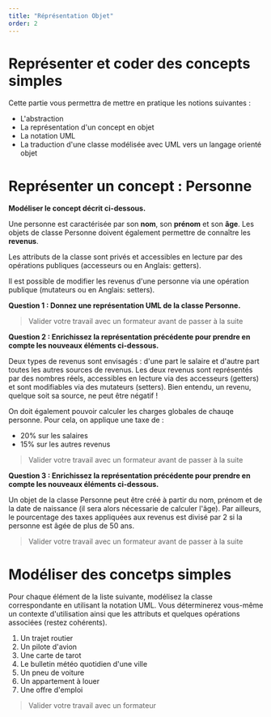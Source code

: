 ```yaml
---
title: "Réprésentation Objet"
order: 2
---
```


# Représenter et coder des concepts simples

Cette partie vous permettra de mettre en pratique les notions suivantes : 
- L'abstraction
- La représentation d'un concept en objet 
- La notation UML
- La traduction d'une classe modélisée avec UML vers un langage orienté objet

# Représenter un concept : Personne

**Modéliser le concept décrit ci-dessous.**

Une personne est caractérisée par son **nom**, son **prénom** et son **âge**. Les objets de classe Personne doivent également permettre de connaître les **revenus**. 

Les attributs de la classe sont privés et accessibles en lecture par des opérations publiques (accesseurs ou en Anglais: getters).

Il est possible de modifier les revenus d'une personne via une opération publique (mutateurs ou en Anglais: setters).

**Question 1 : Donnez une représentation UML de la classe Personne.**

> Valider votre travail avec un formateur avant de passer à la suite

**Question 2 : Enrichissez la représentation précédente pour prendre en compte les nouveaux éléments ci-dessous.**

Deux types de revenus sont envisagés : d'une part le salaire et d'autre part toutes les autres sources de revenus. Les deux revenus sont représentés par des nombres réels, accessibles en lecture via des accesseurs (getters) et sont modifiables via des mutateurs (setters). Bien entendu, un revenu, quelque soit sa source, ne peut être négatif !

On doit également pouvoir calculer les charges globales de chauqe personne. Pour cela, on applique une taxe de : 
- 20% sur les salaires
- 15% sur les autres revenus

> Valider votre travail avec un formateur avant de passer à la suite

**Question 3 : Enrichissez la représentation précédente pour prendre en compte les nouveaux éléments ci-dessous.**

Un objet de la classe Personne peut être créé à partir du nom, prénom et de la date de naissance (il sera alors nécessarie de calculer l'âge). Par ailleurs, le pourcentage des taxes appliquées aux revenus est divisé par 2 si la personne est âgée de plus de 50 ans.

> Valider votre travail avec un formateur avant de passer à la suite

# Modéliser des concetps simples 

Pour chaque élément de la liste suivante, modélisez la classe correspondante en utilisant la notation UML. Vous déterminerez vous-même un contexte d'utilisation ainsi que les attributs et quelques opérations associées (restez cohérents).

1. Un trajet routier
2. Un pilote d'avion
3. Une carte de tarot
4. Le bulletin météo quotidien d'une ville
5. Un pneu de voiture
6. Un appartement à louer
7. Une offre d'emploi

> Valider votre travail avec un formateur
